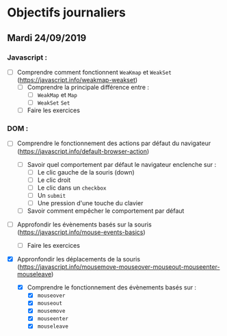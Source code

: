 # Objectifs journaliers

## Mardi 24/09/2019

### Javascript :

- [ ] Comprendre comment fonctionnent `WeaKmap` et `WeakSet` (https://javascript.info/weakmap-weakset)
  - [ ] Comprendre la principale différence entre :
    - [ ] `WeakMap` et `Map`
    - [ ] `WeakSet` `Set`
  - [ ] Faire les exercices

### DOM :

- [ ] Comprendre le fonctionnement des actions par défaut du navigateur (https://javascript.info/default-browser-action)

  - [ ] Savoir quel comportement par défaut le navigateur enclenche sur :
    - [ ] Le clic gauche de la souris (down)
    - [ ] Le clic droit
    - [ ] Le clic dans un `checkbox`
    - [ ] Un `submit`
    - [ ] Une pression d'une touche du clavier
  - [ ] Savoir comment empêcher le comportement par défaut

- [ ] Approfondir les évènements basés sur la souris (https://javascript.info/mouse-events-basics)

  - [ ] Faire les exercices

- [x] Appronfondir les déplacements de la souris (https://javascript.info/mousemove-mouseover-mouseout-mouseenter-mouseleave)
  - [x] Comprendre le fonctionnement des évènements basés sur :
    - [x] `mouseover`
    - [x] `mouseout`
    - [x] `mousemove`
    - [x] `mouseenter`
    - [x] `mouseleave`
